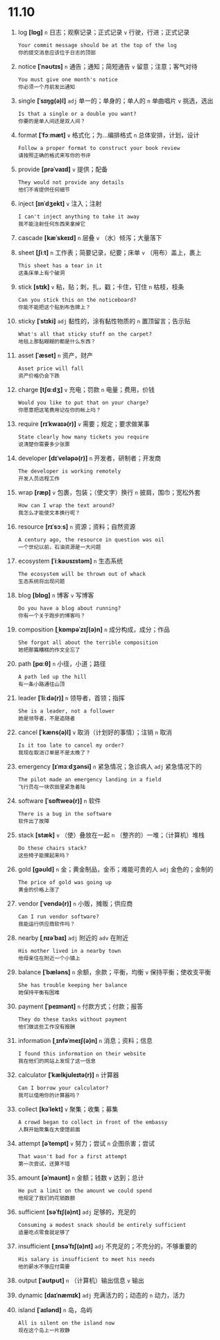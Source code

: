 # 11.10

1. log **[lɒɡ]** `n` 日志；观察记录；正式记录 `v` 行驶，行进；正式记录

   ```
   Your commit message should be at the top of the log
   你的提交消息应该位于日志的顶部
   ```

2. notice **[ˈnəʊtɪs]** `n` 通告；通知；简短通告 `v` 留意；注意；客气对待

   ```
   You must give one month's notice
   你必须一个月前发出通知
   ```

3. single **[ˈsɪŋɡ(ə)l]** `adj` 单一的；单身的；单人的 `n` 单曲唱片 `v` 挑选，选出

   ```
   Is that a single or a double you want?
   你要的是单人间还是双人间？
   ```

4. format **[ˈfɔːmæt]** `v` 格式化；为...编排格式 `n` 总体安排，计划，设计

   ```
   Follow a proper format to construct your book review
   请按照正确的格式来写你的书评
   ```

5. provide **[prəˈvaɪd]** `v` 提供；配备

   ```
   They would not provide any details
   他们不肯提供任何细节
   ```

6. inject **[ɪnˈdʒekt]** `v` 注入；注射

   ```
   I can't inject anything to take it away
   我不能注射任何东西来拿掉它
   ```

7. cascade **[kæˈskeɪd]** `n` 层叠 `v` （水）倾泻；大量落下

8. sheet **[ʃiːt]** `n` 工作表；简要记录，纪要；床单 `v` （用布）盖上，裹上

   ```
   This sheet has a tear in it
   这条床单上有个破洞
   ```

9. stick **[stɪk]** `v` 粘，贴；刺，扎，戳；卡住，钉住 `n` 枯枝，枝条

   ```
   Can you stick this on the noticeboard?
   你能不能把这个贴到布告牌上？
   ```

10. sticky **[ˈstɪki]** `adj` 黏性的，涂有黏性物质的 `n` 置顶留言；告示贴

    ```
    What's all that sticky stuff on the carpet?
    地毯上那黏糊糊的都是什么东西？
    ```

11. asset **[ˈæset]** `n` 资产，财产

    ```
    Asset price will fall
    资产价格仍会下跌
    ```

12. charge **[tʃɑːdʒ]** `v` 充电；罚款 `n` 电量；费用，价钱

    ```
    Would you like to put that on your charge?
    你愿意把这笔费用记在你的帐上吗？
    ```

13. require **[rɪˈkwaɪə(r)]** `v` 需要；规定；要求做某事

    ```
    State clearly how many tickets you require
    说清楚你需要多少张票
    ```

14. developer **[dɪˈveləpə(r)]** `n` 开发者，研制者；开发商

    ```
    The developer is working remotely
    开发人员远程工作
    ```

15. wrap **[ræp]** `v` 包裹，包装；（使文字）换行 `n` 披肩，围巾；宽松外套

    ```
    How can I wrap the text around?
    我怎么才能使文本换行呢？
    ```

16. resource **[rɪˈsɔːs]** `n` 资源；资料；自然资源

    ```
    A century ago, the resource in question was oil
    一个世纪以前，石油资源是一大问题
    ```

17. ecosystem **[ˈiːkəʊsɪstəm]** `n` 生态系统

    ```
    The ecosystem will be thrown out of whack
    生态系统将出现问题
    ```

18. blog **[blɒɡ]** `n` 博客 `v` 写博客

    ```
    Do you have a blog about running?
    你有一个关于跑步的博客吗？
    ```

19. composition **[ˌkɒmpəˈzɪʃ(ə)n]** `n` 成分构成，成分；作品

    ```
    She forgot all about the terrible composition
    她把那篇糟糕的作文全忘了
    ```

20. path **[pɑːθ]** `n` 小径，小道；路径

    ```
    A path led up the hill
    有一条小路通往山顶
    ```

21. leader **[ˈliːdə(r)]** `n` 领导者，首领；指挥

    ```
    She is a leader, not a follower
    她是领导者，不是追随者
    ```

22. cancel **[ˈkæns(ə)l]** `v` 取消（计划好的事情）；注销 `n` 取消

    ```
    Is it too late to cancel my order?
    我现在取消订单是不是太晚了？
    ```

23. emergency **[ɪˈmɜːdʒənsi]** `n` 紧急情况；急诊病人 `adj` 紧急情况下的

    ```
    The pilot made an emergency landing in a field
    飞行员在一块农田里紧急着陆
    ```

24. software **[ˈsɒftweə(r)]** `n` 软件

    ```
    There is a bug in the software
    软件出了故障
    ```

25. stack **[stæk]** `v` （使）叠放在一起 `n` （整齐的）一堆；（计算机）堆栈

    ```
    Do these chairs stack?
    这些椅子能摞起来吗？
    ```

26. gold **[ɡəʊld]** `n` 金；黄金制品，金币；难能可贵的人 `adj` 金色的；金制的

    ```
    The price of gold was going up
    黄金的价格上涨了
    ```

27. vendor **[ˈvendə(r)]** `n` 小贩，摊贩；供应商

    ```
    Can I run vendor software?
    我能运行供应商软件吗？
    ```

28. nearby **[ˌnɪəˈbaɪ]** `adj` 附近的 `adv` 在附近

    ```
    His mother lived in a nearby town
    他母亲住在附近一个小镇上
    ```

29. balance **[ˈbæləns]** `n` 余额，余款；平衡，均衡 `v` 保持平衡；使收支平衡

    ```
    She has trouble keeping her balance
    她保持平衡有困难
    ```

30. payment **[ˈpeɪmənt]** `n` 付款方式；付款；报答

    ```
    They do these tasks without payment
    他们做这些工作没有报酬
    ```

31. information **[ˌɪnfəˈmeɪʃ(ə)n]** `n` 消息；资料；信息

    ```
    I found this information on their website
    我在他们的网站上发现了这一信息
    ```

32. calculator **[ˈkælkjuleɪtə(r)]** `n` 计算器

    ```
    Can I borrow your calculator?
    我可以借用你的计算器吗？
    ```

33. collect **[kəˈlekt]** `v` 聚集；收集；募集

    ```
    A crowd began to collect in front of the embassy
    人群开始聚集在大使馆前面
    ```

34. attempt **[əˈtempt]** `v` 努力；尝试 `n` 企图杀害；尝试

    ```
    That wasn't bad for a first attempt
    第一次尝试，还算不错
    ```

35. amount **[əˈmaʊnt]** `n` 金额；钱数 `v` 达到；总计

    ```
    He put a limit on the amount we could spend
    他规定了我们的花销数额
    ```

36. sufficient **[səˈfɪʃ(ə)nt]** `adj` 足够的，充足的

    ```
    Consuming a modest snack should be entirely sufficient
    适量吃点零食就足够了
    ```

37. insufficient **[ˌɪnsəˈfɪʃ(ə)nt]** `adj` 不充足的；不充分的，不够重要的

    ```
    His salary is insufficient to meet his needs
    他的薪水不够应付需要
    ```

38. output **[ˈaʊtpʊt]** `n` （计算机）输出信息 `v` 输出

39. dynamic **[daɪˈnæmɪk]** `adj` 充满活力的；动态的 `n` 动力，活力

40. island **[ˈaɪlənd]** `n` 岛，岛屿

    ```
    All is silent on the island now
    现在这个岛上一片寂静
    ```
